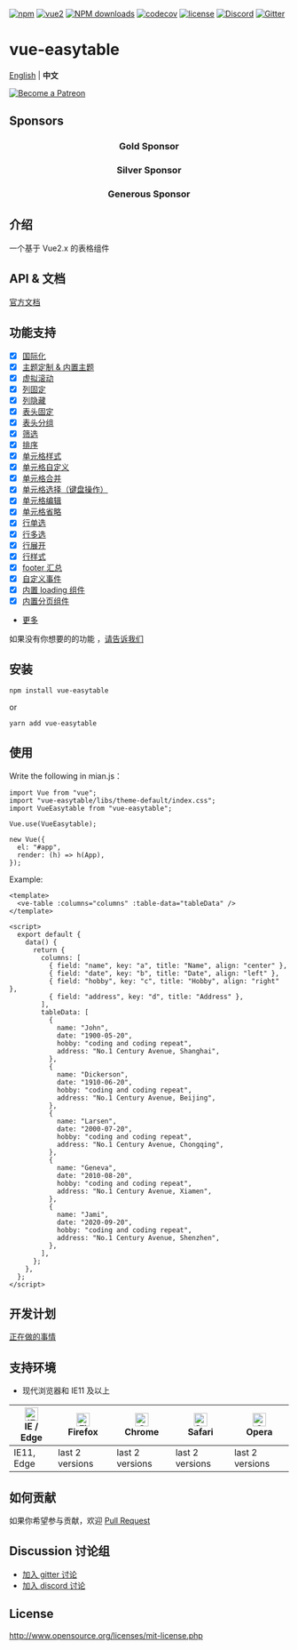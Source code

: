 [![npm](https://img.shields.io/npm/v/vue-easytable.svg)](https://www.npmjs.com/package/vue-easytable)
[![vue2](https://img.shields.io/badge/vue-2.6+-brightgreen.svg)](https://vuejs.org/)
[![NPM downloads](https://img.shields.io/npm/dm/vue-easytable.svg?style=flat)](https://npmjs.org/package/vue-easytable)
[![codecov](https://codecov.io/gh/Happy-Coding-Clans/vue-easytable/branch/master/graph/badge.svg?token=UJy3LHInUn)](https://codecov.io/gh/Happy-Coding-Clans/vue-easytable)
[![license](https://img.shields.io/npm/l/vue-easytable.svg?maxAge=2592000)](http://www.opensource.org/licenses/mit-license.php)
[![Discord](https://img.shields.io/badge/chat-on%20discord-7289da.svg)](https://discord.gg/gBm3k6r)
[![Gitter](https://badges.gitter.im/vue-easytable/community.svg)](https://gitter.im/vue-easytable/community?utm_source=badge&utm_medium=badge&utm_campaign=pr-badge)

# vue-easytable

[English](./README.md) | **中文**

<p>
  <a href="https://www.patreon.com/huangshuwei" target="_blank">
    <img src="https://c5.patreon.com/external/logo/become_a_patron_button.png" alt="Become a Patreon">
  </a>
</p>

## Sponsors

<h3 align="center">Gold Sponsor</h3>

<h3 align="center">Silver Sponsor</h3>

<h3 align="center">Generous Sponsor</h3>

## 介绍

一个基于 Vue2.x 的表格组件

## API & 文档

[官方文档](http://happy-coding-clans.github.io/vue-easytable/)

## 功能支持

-   [x] [国际化](http://happy-coding-clans.github.io/vue-easytable/#/zh/doc/locale)
-   [x] [主题定制 & 内置主题](http://happy-coding-clans.github.io/vue-easytable/#/zh/doc/theme)
-   [x] [虚拟滚动](http://happy-coding-clans.github.io/vue-easytable/#/zh/doc/table/virtual-scroll)
-   [x] [列固定](http://happy-coding-clans.github.io/vue-easytable/#/zh/doc/table/column-fixed)
-   [x] [列隐藏](http://happy-coding-clans.github.io/vue-easytable/#/zh/doc/table/column-hidden)
-   [x] [表头固定](http://happy-coding-clans.github.io/vue-easytable/#/zh/doc/table/header-fixed)
-   [x] [表头分组](http://happy-coding-clans.github.io/vue-easytable/#/zh/doc/table/header-grouping)
-   [x] [筛选](http://happy-coding-clans.github.io/vue-easytable/#/zh/doc/table/header-filter)
-   [x] [排序](http://happy-coding-clans.github.io/vue-easytable/#/zh/doc/table/header-sort)
-   [x] [单元格样式](http://happy-coding-clans.github.io/vue-easytable/#/zh/doc/table/cell-style)
-   [x] [单元格自定义](http://happy-coding-clans.github.io/vue-easytable/#/zh/doc/table/cell-custom)
-   [x] [单元格合并](http://happy-coding-clans.github.io/vue-easytable/#/zh/doc/table/cell-span)
-   [x] [单元格选择（键盘操作）](http://happy-coding-clans.github.io/vue-easytable/#/zh/doc/table/cell-selection)
-   [x] [单元格编辑](http://happy-coding-clans.github.io/vue-easytable/#/zh/doc/table/cell-edit)
-   [x] [单元格省略](http://happy-coding-clans.github.io/vue-easytable/#/zh/doc/table/cell-ellipsis)
-   [x] [行单选](http://happy-coding-clans.github.io/vue-easytable/#/zh/doc/table/row-radio)
-   [x] [行多选](http://happy-coding-clans.github.io/vue-easytable/#/zh/doc/table/row-checkbox)
-   [x] [行展开](http://happy-coding-clans.github.io/vue-easytable/#/zh/doc/table/row-expand)
-   [x] [行样式](http://happy-coding-clans.github.io/vue-easytable/#/zh/doc/table/row-style)
-   [x] [footer 汇总](http://happy-coding-clans.github.io/vue-easytable/#/zh/doc/table/footer-summary)
-   [x] [自定义事件](http://happy-coding-clans.github.io/vue-easytable/#/zh/doc/table/event-custom)
-   [x] [内置 loading 组件](http://happy-coding-clans.github.io/vue-easytable/#/zh/doc/base/loading)
-   [x] [内置分页组件](http://happy-coding-clans.github.io/vue-easytable/#/zh/doc/base/pagination)
-   [更多](http://happy-coding-clans.github.io/vue-easytable)

如果没有你想要的的功能
，[请告诉我们](http://happy-coding-clans.github.io/issue-template-generater/#/zh)

## 安装

```
npm install vue-easytable
```

or

```
yarn add vue-easytable
```

## 使用

Write the following in mian.js：

```
import Vue from "vue";
import "vue-easytable/libs/theme-default/index.css";
import VueEasytable from "vue-easytable";

Vue.use(VueEasytable);

new Vue({
  el: "#app",
  render: (h) => h(App),
});
```

Example:

```
<template>
  <ve-table :columns="columns" :table-data="tableData" />
</template>

<script>
  export default {
    data() {
      return {
        columns: [
          { field: "name", key: "a", title: "Name", align: "center" },
          { field: "date", key: "b", title: "Date", align: "left" },
          { field: "hobby", key: "c", title: "Hobby", align: "right" },
          { field: "address", key: "d", title: "Address" },
        ],
        tableData: [
          {
            name: "John",
            date: "1900-05-20",
            hobby: "coding and coding repeat",
            address: "No.1 Century Avenue, Shanghai",
          },
          {
            name: "Dickerson",
            date: "1910-06-20",
            hobby: "coding and coding repeat",
            address: "No.1 Century Avenue, Beijing",
          },
          {
            name: "Larsen",
            date: "2000-07-20",
            hobby: "coding and coding repeat",
            address: "No.1 Century Avenue, Chongqing",
          },
          {
            name: "Geneva",
            date: "2010-08-20",
            hobby: "coding and coding repeat",
            address: "No.1 Century Avenue, Xiamen",
          },
          {
            name: "Jami",
            date: "2020-09-20",
            hobby: "coding and coding repeat",
            address: "No.1 Century Avenue, Shenzhen",
          },
        ],
      };
    },
  };
</script>
```

## 开发计划

[正在做的事情](https://github.com/Happy-Coding-Clans/vue-easytable/projects)

## 支持环境

-   现代浏览器和 IE11 及以上

| [<img src="https://raw.githubusercontent.com/alrra/browser-logos/master/src/edge/edge_48x48.png" alt="IE / Edge" width="24px" height="24px" />](http://godban.github.io/browsers-support-badges/)</br>IE / Edge | [<img src="https://raw.githubusercontent.com/alrra/browser-logos/master/src/firefox/firefox_48x48.png" alt="Firefox" width="24px" height="24px" />](http://godban.github.io/browsers-support-badges/)</br>Firefox | [<img src="https://raw.githubusercontent.com/alrra/browser-logos/master/src/chrome/chrome_48x48.png" alt="Chrome" width="24px" height="24px" />](http://godban.github.io/browsers-support-badges/)</br>Chrome | [<img src="https://raw.githubusercontent.com/alrra/browser-logos/master/src/safari/safari_48x48.png" alt="Safari" width="24px" height="24px" />](http://godban.github.io/browsers-support-badges/)</br>Safari | [<img src="https://raw.githubusercontent.com/alrra/browser-logos/master/src/opera/opera_48x48.png" alt="Opera" width="24px" height="24px" />](http://godban.github.io/browsers-support-badges/)</br>Opera |
| --------------------------------------------------------------------------------------------------------------------------------------------------------------------------------------------------------------- | ----------------------------------------------------------------------------------------------------------------------------------------------------------------------------------------------------------------- | ------------------------------------------------------------------------------------------------------------------------------------------------------------------------------------------------------------- | ------------------------------------------------------------------------------------------------------------------------------------------------------------------------------------------------------------- | --------------------------------------------------------------------------------------------------------------------------------------------------------------------------------------------------------- |
| IE11, Edge                                                                                                                                                                                                      | last 2 versions                                                                                                                                                                                                   | last 2 versions                                                                                                                                                                                               | last 2 versions                                                                                                                                                                                               | last 2 versions                                                                                                                                                                                           |

## 如何贡献

如果你希望参与贡献，欢迎
[Pull Request](https://github.com/huangshuwei/vue-easytable/pulls)

## Discussion 讨论组

-   [加入 gitter 讨论](https://gitter.im/vue-easytable/community)
-   [加入 discord 讨论](https://discord.gg/gBm3k6r)

## License

http://www.opensource.org/licenses/mit-license.php
